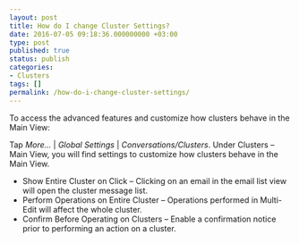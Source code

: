 ```yaml
---
layout: post
title: How do I change Cluster Settings?
date: 2016-07-05 09:18:36.000000000 +03:00
type: post
published: true
status: publish
categories:
- Clusters
tags: []
permalink: /how-do-i-change-cluster-settings/
---
```


To access the advanced features and customize how clusters behave in the Main View:

Tap *More...* \| *Global Settings* \| *Conversations/Clusters*. Under Clusters – Main View, you will find settings to customize how clusters behave in the Main View.

* Show Entire Cluster on Click – Clicking on an email in the email list view will open the cluster message list.
* Perform Operations on Entire Cluster – Operations performed in Multi-Edit will affect the whole cluster.
* Confirm Before Operating on Clusters – Enable a confirmation notice prior to performing an action on a cluster.